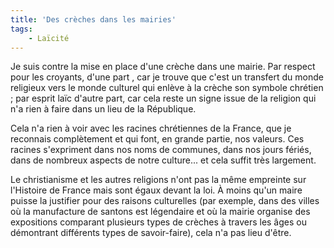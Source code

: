 ```yaml
---
title: 'Des crèches dans les mairies'
tags:
    - Laïcité
---
```


Je suis contre la mise en place d'une crèche dans une mairie. Par respect pour
les croyants, d'une part , car je trouve que c'est un transfert du monde
religieux vers le monde culturel qui enlève à la crèche son symbole chrétien ;
par esprit laïc d'autre part, car cela reste un signe issue de la religion qui
n'a rien à faire dans un lieu de la République.

Cela n'a rien à voir avec les racines chrétiennes de la France, que je reconnais
complètement et qui font, en grande partie, nos valeurs. Ces racines s'expriment
dans nos noms de communes, dans nos jours fériés, dans de nombreux aspects de
notre culture... et cela suffit très largement.

Le christianisme et les autres religions n'ont pas la même empreinte sur
l'Histoire de France mais sont égaux devant la loi. À moins qu'un maire puisse
la justifier pour des raisons culturelles (par exemple, dans des villes où la
manufacture de santons est légendaire et où la mairie organise des expositions
comparant plusieurs types de crèches à travers les âges ou démontrant différents
types de savoir-faire), cela n'a pas lieu d'être.
